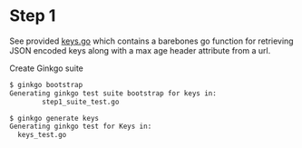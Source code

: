 # Step 1

See provided [keys.go](keys.go) which contains a barebones go function for retrieving JSON encoded keys along with a max age header attribute from a url.

Create Ginkgo suite

```bash
$ ginkgo bootstrap
Generating ginkgo test suite bootstrap for keys in:
        step1_suite_test.go
```

```bash
$ ginkgo generate keys
Generating ginkgo test for Keys in:
  keys_test.go
```


